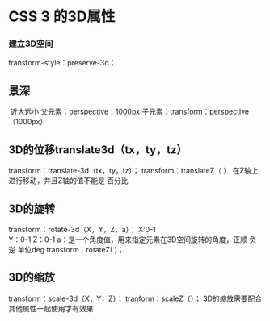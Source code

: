 # CSS  3   的3D属性

### 建立3D空间

transform-style：preserve-3d；

## 景深

​	近大远小
父元素：perspective：1000px
子元素：transform：perspective（1000px）

## 3D的位移translate3d（tx，ty，tz）

transform：translate-3d（tx，ty，tz）；
transform：translateZ（    ）
在Z轴上进行移动，并且Z轴的值不能是 百分比

## 3D的旋转

transform：rotate-3d（X，Y，Z，a）；
X:0-1     
Y：0-1
Z：0-1
a：是一个角度值，用来指定元素在3D空间旋转的角度，正顺 负逆    单位deg
transform：rotateZ( )；

## 3D的缩放

transform：scale-3d（X，Y，Z）；
tranform：scaleZ（）；
3D的缩放需要配合其他属性一起使用才有效果

